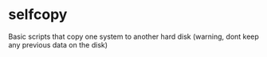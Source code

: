 # selfcopy
Basic scripts that copy one system to another hard disk (warning, dont keep any previous data on the disk)
